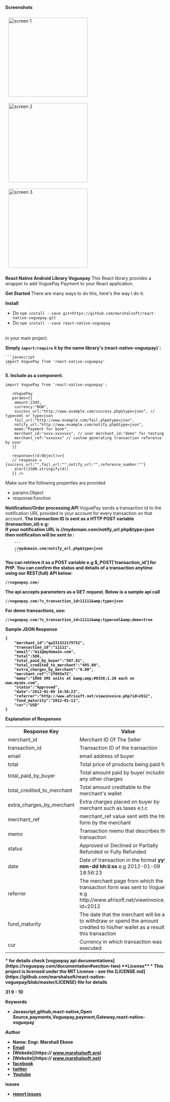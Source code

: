 **Screenshots**

<div >
<img src="Screenshot_20190723-111623.jpg" width="250" alt=" screen 1" style="padding:10px">
<img src="Screenshot_20190723-111640.jpg" width="250" alt="screen 2"  style="padding:10px">
<img src="Screenshot_20190723-111651.jpg" width="250" alt="screen 3"  style="padding:10px">
</div>

**React Native Android Library Voguepay**
This React library provides a wrapper to add VoguePay Payment to your React application.

**Get Started**
There are many ways to do this, here's the way I do it:

**Install**
* Do `npm install --save git+https://github.com/marshalsoft/react-native-voguepay.git` 
* Do `npm install --save react-native-voguepay`
<br/>
 in your main project.

**Simply `import/require` it by the name library's (react-native-voguepay)`:**

    ```javascript
    import VoguePay from 'react-native-voguepay'
    ```
**5. Include as a component.**
```
import VoguePay from 'react-native-voguepay';

   <VoguePay 
   params={{
    amount:2345,
    currency:"NGN",
    success_url:"http://www.example.com/success.php&type=json", // type=xml or type=json
    fail_url:"http://www.example.com/fail.php&type=json",
    notify_url:"http://www.example.com/notify.php&type=json",
    memo:"Payment for book",
    merchant_id:"xxxx-xxxxxxx", // user merchant_id:"demo" for testing
    merchant_ref:"xxxxxxx" // custom generating transaction reference by user
   }} 
   
   response={(d:Object)=>{ 
   // response = {success_url:"",fail_url:"",notify_url:"",reference_number:""}
    alert(JSON.stringify(d))
   }} /> 
   ```
 Make sure the following properties ara provided
   * params:Object
   * response:function
   
 **Notification/Order processing API**
VoguePay sends a transaction id to the notification URL provided in your account for every transaction on that account.
<b/>
The transaction ID is sent as a HTTP POST variable (transaction_id) e.g:<br>
If your notification URL is //mydomain.com/notify_url.php&type=json<br>
then notification will be sent to :<br> 

        ```
        //mydomain.com/notify_url.php&type=json
        ```
You can retrieve it as a POST variable e.g $_POST['transaction_id'] for PHP.<b/>
You can confirm the status and details of a transaction anytime using our REST(full) API below:

```
//voguepay.com/
```
The api accepts parameters as a GET request. Below is a sample api call

```
//voguepay.com/?v_transaction_id=11111&amp;type=json
```
 For demo transactions, use:
```
//voguepay.com/?v_transaction_id=11111&amp;type=xml&amp;demo=true
```
Sample JSON Response

```
{
    "merchant_id":"qa331322179752",
    "transaction_id":"11111",
    "email":"mii@mydomain.com",
    "total":500,
    "total_paid_by_buyer":"507.61",
    "total_credited_to_merchant":"495.00",
    "extra_charges_by_merchant":"0.00",
    "merchant_ref":"2f093e72",
    "memo":"1000 SMS units at &amp;amp;#8358;1.20 each on www.mysms.com",
    "status":"Approved",
    "date":"2012-01-09 18:56:23",
    "referrer":"http://www.afrisoft.net/viewinvoice.php?id=2012",
    "fund_maturity":"2012-01-11",
    "cur":"USD"
}
```
**Explanation of Responses**

 <div class="table-responsive">
                            <table class="table table-striped table-bordered table-hover">
                                <tbody>
                                    <tr>
                                        <th>Response Key</th>
                                        <th>Value</th>
                                    </tr>
                                    <tr>
                                        <td>merchant_id</td>
                                        <td>Merchant ID Of The Seller</td>
                                    </tr>
                                    <tr>
                                        <td>transaction_id</td>
                                        <td>Transaction ID of the transaction</td>
                                    </tr>
                                    <tr>
                                        <td>email</td>
                                        <td>email address of buyer</td>
                                    </tr>
                                    <tr>
                                        <td>total</td>
                                        <td>Total price of products being paid for</td>
                                    </tr>
                                    <tr>
                                        <td>total_paid_by_buyer</td>
                                        <td>Total amount paid by buyer including any other charges</td>
                                    </tr>
                                    <tr>
                                        <td>total_credited_to_merchant</td>
                                        <td>Total amount creditable to the merchant's wallet</td>
                                    </tr>
                                    <tr>
                                        <td>extra_charges_by_merchant</td>
                                        <td>Extra charges placed on buyer by merchant such as taxes e.t.c</td>
                                    </tr>
                                    <tr>
                                        <td>merchant_ref</td>
                                        <td>merchant_ref value sent with the html form by the merchant</td>
                                    </tr>
                                    <tr>
                                        <td>memo</td>
                                        <td>Transaction memo that describes the transaction</td>
                                    </tr>
                                    <tr>
                                        <td>status</td>
                                        <td>Approved or Declined or Partially Refunded or Fully Refunded</td>
                                    </tr>
                                    <tr>
                                        <td>date</td>
                                        <td>Date of transaction in the format <b>yyyy-mm-dd hh:ii:ss</b> e.g 2012-01-09 18:56:23</td>
                                    </tr>
                                    <tr>
                                        <td>referrer</td>
                                        <td>The merchant page from which the transaction form was sent to VoguePay e.g http://www.afrisoft.net/viewinvoice.php?id=2012</td>
                                    </tr>
                                    <tr>
                                        <td>fund_maturity</td>
                                        <td>The date that the merchant will be able to withdraw or spend the amount credited to his/her wallet as a result of this transaction</td>
                                    </tr>
                                    <tr>
                                        <td>cur</td>
                                        <td>Currency in which transaction was executed</td>
                                    </tr>
                                </tbody>
                            </table>
                            </div>
<b/>
* for details check [voguepay api documentations](https://voguepay.com/documentation#section-two)
<b/>
 **License**
 * This project is licensed under the MIT License - see the [LICENSE.md](https://github.com/marshalsoft/react-native-voguepay/blob/master/LICENSE) file for details

 31 9 - 10 
 
 **Keywords**
 * Javascript,github,react-native,Open Source,payments,Voguepay,payment,Gateway,react-native-voguepay
 
 **Author**
 * Name: Engr. Marshall Ekene
 * [Email](mailto://admin@marshalsoft.pro)
 * [Website](https:// www.marshalsoft.pro)
 * [Website](https:// www.marshalsoft.net)
 * [facebook](https://www.facebook.com/marshalsoft)
 * [twitter](https://twitter.com/Marshallekene)
 * [Youtube](https://www.youtube.com/c/MarshallEkene)

 **issues**
 * [report issues](https://github.com/marshalsoft/react-native-voguepay/issues)
